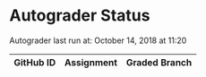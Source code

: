 # Autograder Status
Autograder last run at: October 14, 2018 at 11:20

| GitHub ID | Assignment | Graded Branch |
|-----------|------------|---------------|
